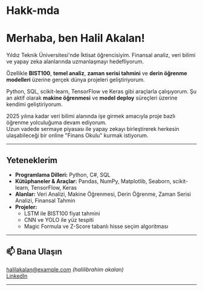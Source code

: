 # Hakk-mda
#  Merhaba, ben Halil Akalan!

 Yıldız Teknik Üniversitesi'nde İktisat öğrencisiyim. Finansal analiz, veri bilimi ve yapay zeka alanlarında uzmanlaşmayı hedefliyorum.  

 Özellikle **BIST100**, **temel analiz**, **zaman serisi tahmini** ve **derin öğrenme modelleri** üzerine gerçek dünya projeleri geliştiriyorum.  

 Python, SQL, scikit-learn, TensorFlow ve Keras gibi araçlarla çalışıyorum. Şu an aktif olarak **makine öğrenmesi** ve **model deploy** süreçleri üzerine kendimi geliştiriyorum.  

 2025 yılına kadar veri bilimi alanında işe girmek amacıyla proje bazlı öğrenme yolculuğuma devam ediyorum.  
 Uzun vadede sermaye piyasası ile yapay zekayı birleştirerek herkesin ulaşabileceği bir online  "Finans Okulu" kurmak istiyorum.

---

##  Yeteneklerim

- **Programlama Dilleri:** Python, C#, SQL  
- **Kütüphaneler & Araçlar:** Pandas, NumPy, Matplotlib, Seaborn, scikit-learn, TensorFlow, Keras  
- **Alanlar:** Veri Analizi, Makine Öğrenmesi, Derin Öğrenme, Zaman Serisi Analizi, Finansal Tahmin  
- **Projeler:**  
  -  LSTM ile BIST100 fiyat tahmini  
  -  CNN ve YOLO ile yüz tespiti  
  -  Magic Formula ve Z-Score tabanlı hisse seçim algoritması  

---

## 📫 Bana Ulaşın

 halilakalan@example.com *(halilibrahim akalan)*  
[LinkedIn](https://www.linkedin.com/in/halilakalan)  

---

